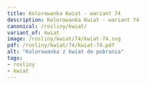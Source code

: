 ```yaml
---
title: Kolorowanka Kwiat - wariant 74
description: Kolorowanka Kwiat - wariant 74
canonical: /rosliny/kwiat/
variant_of: kwiat
image: /rosliny/kwiat/74/kwiat-74.svg
pdf: /rosliny/kwiat/74/kwiat-74.pdf
alt: "Kolorowanka z kwiat do pobrania"
tags:
- rosliny
- kwiat
---
```


